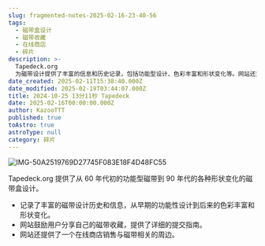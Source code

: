 ```yaml
---
slug: fragmented-notes-2025-02-16-23-40-56
tags:
  - 磁带盒设计
  - 磁带收藏
  - 在线商店
  - 碎片
description: >-
  Tapedeck.org
  为磁带设计提供了丰富的信息和历史记录，包括功能型设计、色彩丰富和形状变化等。网站还支持用户分享自己的磁带收藏，并为此提供了详细的提交指南。此外，网站还提供了在线商店销售与磁带相关的周边产品。
date_created: 2025-02-11T15:38:40.000Z
date_modified: 2025-02-19T03:44:07.000Z
title: 2024-10-25 13分11秒 Tapedeck
date: 2025-02-16T00:00:00.000Z
author: KazooTTT
published: true
toAstro: true
astroType: null
category: 碎片
---
```


![IMG-50A2519769D27745F083E18F4D48FC55](/mdImages/IMG-50A2519769D27745F083E18F4D48FC55.png)

Tapedeck.org 提供了从 60 年代初的功能型磁带到 90 年代的各种形状变化的磁带盒设计。

- 记录了丰富的磁带设计历史和信息，从早期的功能性设计到后来的色彩丰富和形状变化。
- 网站鼓励用户分享自己的磁带收藏，提供了详细的提交指南。
- 网站还提供了一个在线商店销售与磁带相关的周边。
